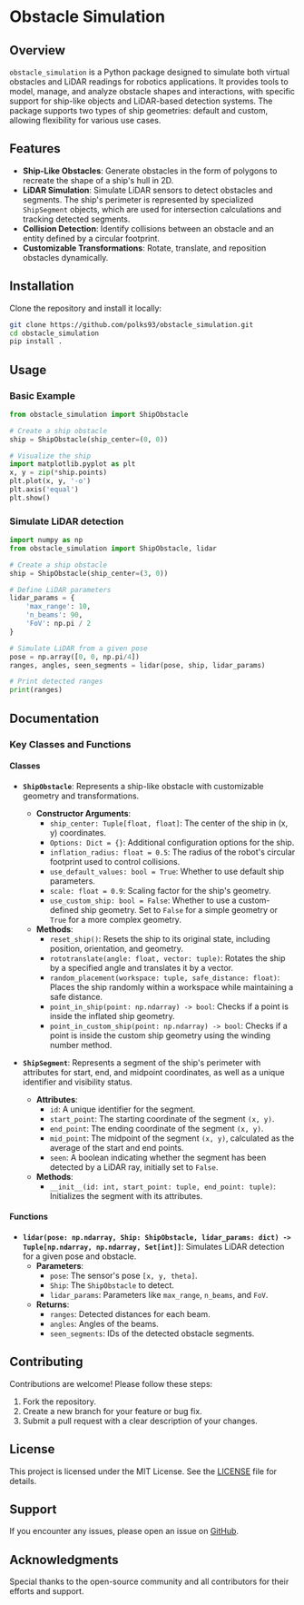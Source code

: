 # Obstacle Simulation

## Overview

`obstacle_simulation` is a Python package designed to simulate both virtual obstacles and LiDAR readings for robotics applications. It provides tools to model, manage, and analyze obstacle shapes and interactions, with specific support for ship-like objects and LiDAR-based detection systems. The package supports two types of ship geometries: default and custom, allowing flexibility for various use cases.

## Features

- **Ship-Like Obstacles**:  Generate obstacles in the form of polygons to recreate the shape of a ship's hull in 2D.
- **LiDAR Simulation**: Simulate LiDAR sensors to detect obstacles and segments. The ship's perimeter is represented by specialized `ShipSegment` objects, which are used for intersection calculations and tracking detected segments.
- **Collision Detection**:  Identify collisions between an obstacle and an entity defined by a circular footprint.
- **Customizable Transformations**: Rotate, translate, and reposition obstacles dynamically.

## Installation

Clone the repository and install it locally:

```bash
git clone https://github.com/polks93/obstacle_simulation.git
cd obstacle_simulation
pip install .
```

## Usage

### Basic Example

```python
from obstacle_simulation import ShipObstacle

# Create a ship obstacle
ship = ShipObstacle(ship_center=(0, 0))

# Visualize the ship
import matplotlib.pyplot as plt
x, y = zip(*ship.points)
plt.plot(x, y, '-o')
plt.axis('equal')
plt.show()
```

### Simulate LiDAR detection

```python
import numpy as np
from obstacle_simulation import ShipObstacle, lidar

# Create a ship obstacle
ship = ShipObstacle(ship_center=(3, 0))

# Define LiDAR parameters
lidar_params = {
    'max_range': 10,
    'n_beams': 90,
    'FoV': np.pi / 2
}

# Simulate LiDAR from a given pose
pose = np.array([0, 0, np.pi/4])
ranges, angles, seen_segments = lidar(pose, ship, lidar_params)

# Print detected ranges
print(ranges)
```

## Documentation

### Key Classes and Functions

#### Classes
- **`ShipObstacle`**: Represents a ship-like obstacle with customizable geometry and transformations.
  - **Constructor Arguments**:
    - `ship_center: Tuple[float, float]`: The center of the ship in (x, y) coordinates.
    - `Options: Dict = {}`: Additional configuration options for the ship.
    - `inflation_radius: float = 0.5`: The radius of the robot's circular footprint used to control collisions.
    - `use_default_values: bool = True`: Whether to use default ship parameters.
    - `scale: float = 0.9`: Scaling factor for the ship's geometry.
    - `use_custom_ship: bool = False`: Whether to use a custom-defined ship geometry. Set to `False` for a simple geometry or `True` for a more complex geometry.
  - **Methods**:
    - `reset_ship()`: Resets the ship to its original state, including position, orientation, and geometry.
    - `rototranslate(angle: float, vector: tuple)`: Rotates the ship by a specified angle and translates it by a vector.
    - `random_placement(workspace: tuple, safe_distance: float)`: Places the ship randomly within a workspace while maintaining a safe distance.
    - `point_in_ship(point: np.ndarray) -> bool`: Checks if a point is inside the inflated ship geometry.
    - `point_in_custom_ship(point: np.ndarray) -> bool`: Checks if a point is inside the custom ship geometry using the winding number method.

- **`ShipSegment`**: Represents a segment of the ship's perimeter with attributes for start, end, and midpoint coordinates, as well as a unique identifier and visibility status.
  - **Attributes**:
    - `id`: A unique identifier for the segment.
    - `start_point`: The starting coordinate of the segment `(x, y)`.
    - `end_point`: The ending coordinate of the segment `(x, y)`.
    - `mid_point`: The midpoint of the segment `(x, y)`, calculated as the average of the start and end points.
    - `seen`: A boolean indicating whether the segment has been detected by a LiDAR ray, initially set to `False`.
  - **Methods**:
    - `__init__(id: int, start_point: tuple, end_point: tuple)`: Initializes the segment with its attributes.

#### Functions
- **`lidar(pose: np.ndarray, Ship: ShipObstacle, lidar_params: dict) -> Tuple[np.ndarray, np.ndarray, Set[int]]`**: Simulates LiDAR detection for a given pose and obstacle.
  - **Parameters**:
    - `pose`: The sensor's pose `[x, y, theta]`.
    - `Ship`: The `ShipObstacle` to detect.
    - `lidar_params`: Parameters like `max_range`, `n_beams`, and `FoV`.
  - **Returns**:
    - `ranges`: Detected distances for each beam.
    - `angles`: Angles of the beams.
    - `seen_segments`: IDs of the detected obstacle segments.

## Contributing

Contributions are welcome! Please follow these steps:

1. Fork the repository.
2. Create a new branch for your feature or bug fix.
3. Submit a pull request with a clear description of your changes.

## License

This project is licensed under the MIT License. See the [LICENSE](LICENSE) file for details.

## Support

If you encounter any issues, please open an issue on [GitHub](https://github.com/username/obstacle_simulation/issues).

## Acknowledgments

Special thanks to the open-source community and all contributors for their efforts and support.

